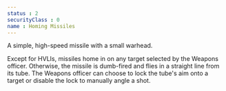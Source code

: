 ```yaml
---
status : 2
securityClass : 0
name : Homing Missiles
---
```


A simple, high-speed missile with a small warhead.

Except for HVLIs, missiles home in on any target selected by the Weapons officer. Otherwise, the missile is dumb-fired and flies in a straight line from its tube. The Weapons officer can choose to lock the tube's aim onto a target or disable the lock to manually angle a shot.